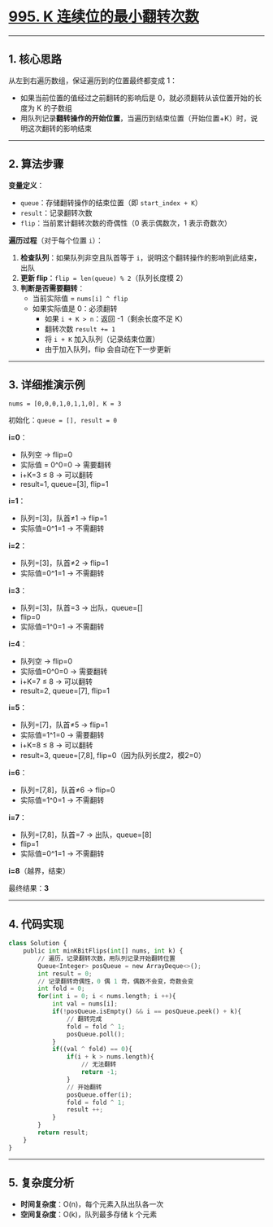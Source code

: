 # [995. K 连续位的最小翻转次数](https://leetcode.cn/problems/minimum-number-of-k-consecutive-bit-flips/)

---

## 1. 核心思路

从左到右遍历数组，保证遍历到的位置最终都变成 1：
- 如果当前位置的值经过之前翻转的影响后是 0，就必须翻转从该位置开始的长度为 K 的子数组
- 用队列记录**翻转操作的开始位置**，当遍历到结束位置（开始位置+K）时，说明这次翻转的影响结束

---

## 2. 算法步骤

**变量定义**：

- `queue`：存储翻转操作的结束位置（即 `start_index + K`）
- `result`：记录翻转次数
- `flip`：当前累计翻转次数的奇偶性（0 表示偶数次，1 表示奇数次）

**遍历过程**（对于每个位置 `i`）：
1. **检查队列**：如果队列非空且队首等于 `i`，说明这个翻转操作的影响到此结束，出队
2. **更新 flip**：`flip = len(queue) % 2`（队列长度模 2）
3. **判断是否需要翻转**：
   - 当前实际值 = `nums[i] ^ flip`
   - 如果实际值是 0：必须翻转
     - 如果 `i + K > n`：返回 -1（剩余长度不足 K）
     - 翻转次数 `result += 1`
     - 将 `i + K` 加入队列（记录结束位置）
     - 由于加入队列，flip 会自动在下一步更新

---

## 3. 详细推演示例

`nums = [0,0,0,1,0,1,1,0], K = 3`

初始化：`queue = [], result = 0`

**i=0**：
- 队列空 → flip=0
- 实际值 = 0^0=0 → 需要翻转
- i+K=3 ≤ 8 → 可以翻转
- result=1, queue=[3], flip=1

**i=1**：
- 队列=[3]，队首≠1 → flip=1
- 实际值=0^1=1 → 不需翻转

**i=2**：
- 队列=[3]，队首≠2 → flip=1
- 实际值=0^1=1 → 不需翻转

**i=3**：
- 队列=[3]，队首=3 → 出队，queue=[]
- flip=0
- 实际值=1^0=1 → 不需翻转

**i=4**：
- 队列空 → flip=0
- 实际值=0^0=0 → 需要翻转
- i+K=7 ≤ 8 → 可以翻转
- result=2, queue=[7], flip=1

**i=5**：
- 队列=[7]，队首≠5 → flip=1
- 实际值=1^1=0 → 需要翻转
- i+K=8 ≤ 8 → 可以翻转
- result=3, queue=[7,8], flip=0（因为队列长度2，模2=0）

**i=6**：
- 队列=[7,8]，队首≠6 → flip=0
- 实际值=1^0=1 → 不需翻转

**i=7**：
- 队列=[7,8]，队首=7 → 出队，queue=[8]
- flip=1
- 实际值=0^1=1 → 不需翻转

**i=8**（越界，结束）

最终结果：**3**

---

## 4. 代码实现

```python
class Solution {
    public int minKBitFlips(int[] nums, int k) {
        // 遍历，记录翻转次数，用队列记录开始翻转位置
        Queue<Integer> posQueue = new ArrayDeque<>();
        int result = 0;
        // 记录翻转奇偶性，0 偶 1 奇，偶数不会变，奇数会变
        int fold = 0;
        for(int i = 0; i < nums.length; i ++){
            int val = nums[i];
            if(!posQueue.isEmpty() && i == posQueue.peek() + k){
                // 翻转完成
                fold = fold ^ 1;
                posQueue.poll();
            }
            if((val ^ fold) == 0){
                if(i + k > nums.length){
                    // 无法翻转
                    return -1;
                }
                // 开始翻转
                posQueue.offer(i);
                fold = fold ^ 1;
                result ++;
            } 
        }
        return result;
    }
}
```

---

## 5. 复杂度分析

- **时间复杂度**：O(n)，每个元素入队出队各一次
- **空间复杂度**：O(k)，队列最多存储 k 个元素

